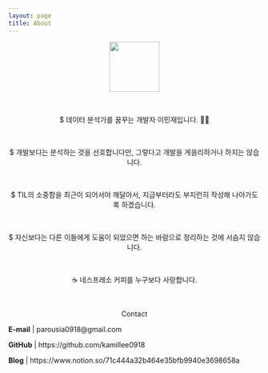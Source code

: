 ```yaml
---
layout: page
title: About
---
```


<p align="center">
  <img src="https://user-images.githubusercontent.com/17983434/116020156-b5241e80-a680-11eb-9cfc-9e086445243b.png" width=100px>
<p><br>

<p align="center">$ 데이터 분석가를 꿈꾸는 개발자 이민재입니다. 🙋‍♂️</p><br>

<p align="center">$ 개발보다는 분석하는 것을 선호합니다만, 그렇다고 개발을 게을리하거나 하지는 않습니다.</p><br>

<p align="center">$ TIL의 소중함을 최근이 되어서야 깨달아서, 지금부터라도 부지런히 작성해 나아가도록 하겠습니다.</p><br>

<p align="center">$ 자신보다는 다른 이들에게 도움이 되었으면 하는 바람으로 정리하는 것에 서슴지 않습니다.</p><br>

<p align="center">☕ 네스프레소 커피를 누구보다 사랑합니다.</p><br>

<p align="center">Contact<p>

<p><b>E-mail</b> | parousia0918@gmail.com</p>
<p><b>GitHub</b> | https://github.com/kamillee0918</p>
<p><b>Blog</b> | https://www.notion.so/71c444a32b464e35bfb9940e3698658a</p>
